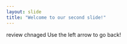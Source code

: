 ```yaml
---
layout: slide
title: "Welcome to our second slide!"
---
```

review chnaged
Use the left arrow to go back!
